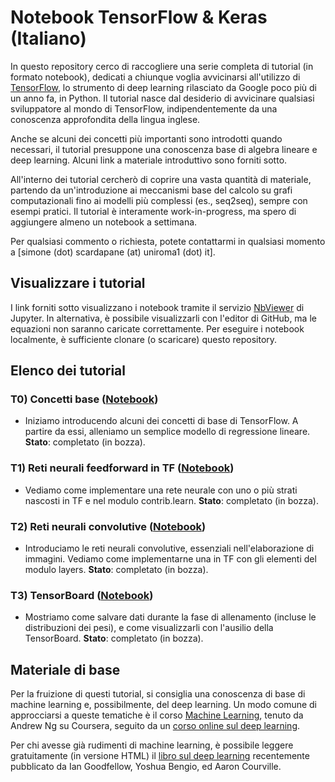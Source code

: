 # Notebook TensorFlow & Keras (Italiano)

In questo repository cerco di raccogliere una serie completa di tutorial (in formato notebook), dedicati a chiunque voglia avvicinarsi all'utilizzo di [TensorFlow](https://www.tensorflow.org/), lo strumento di deep learning rilasciato da Google poco più di un anno fa, in Python. Il tutorial nasce dal desiderio di avvicinare qualsiasi sviluppatore al mondo di TensorFlow, indipendentemente da una conoscenza approfondita della lingua inglese.

Anche se alcuni dei concetti più importanti sono introdotti quando necessari, il tutorial presuppone una conoscenza base di algebra lineare e deep learning. Alcuni link a materiale introduttivo sono forniti sotto.

All'interno dei tutorial cercherò di coprire una vasta quantità di materiale, partendo da un'introduzione ai meccanismi base del calcolo su grafi computazionali fino ai modelli più complessi (es., seq2seq), sempre con esempi pratici. Il tutorial è interamente work-in-progress, ma spero di aggiungere almeno un notebook a settimana.

Per qualsiasi commento o richiesta, potete contattarmi in qualsiasi momento a [simone (dot) scardapane (at) uniroma1 (dot) it].

## Visualizzare i tutorial
I link forniti sotto visualizzano i notebook tramite il servizio [NbViewer](https://nbviewer.jupyter.org/) di Jupyter. In alternativa, è possibile visualizzarli con l'editor di GitHub, ma le equazioni non saranno caricate correttamente. Per eseguire i notebook localmente, è sufficiente clonare (o scaricare) questo repository.

## Elenco dei tutorial

### T0) Concetti base ([Notebook](https://nbviewer.jupyter.org/github/ispamm/tensorflow-tutorial/blob/master/0-Concetti-base.ipynb))
  + Iniziamo introducendo alcuni dei concetti di base di TensorFlow. A partire da essi, alleniamo un semplice modello di regressione    lineare.
  **Stato**: completato (in bozza).

### T1) Reti neurali feedforward in TF ([Notebook](https://nbviewer.jupyter.org/github/ispamm/tensorflow-tutorial/blob/master/1-Reti-neurali-feedforward.ipynb))
  + Vediamo come implementare una rete neurale con uno o più strati nascosti in TF e nel modulo contrib.learn.
  **Stato**: completato (in bozza).
  
### T2) Reti neurali convolutive ([Notebook](https://nbviewer.jupyter.org/github/ispamm/tensorflow-tutorial/blob/master/2-Reti-neurali-convolutive.ipynb))
  + Introduciamo le reti neurali convolutive, essenziali nell'elaborazione di immagini. Vediamo come implementarne una in TF con gli elementi del modulo layers. **Stato**: completato (in bozza).
  
### T3) TensorBoard ([Notebook](https://nbviewer.jupyter.org/github/ispamm/tensorflow-tutorial/blob/master/3-TensorBoard.ipynb))
  + Mostriamo come salvare dati durante la fase di allenamento (incluse le distribuzioni dei pesi), e come visualizzarli con l'ausilio della TensorBoard. **Stato**: completato (in bozza).

## Materiale di base
Per la fruizione di questi tutorial, si consiglia una conoscenza di base di machine learning e, possibilmente, del deep learning. Un modo comune di approcciarsi a queste tematiche è il corso [Machine Learning](https://www.coursera.org/learn/machine-learning), tenuto da Andrew Ng su Coursera, seguito da un [corso online sul deep learning](https://www.udacity.com/course/deep-learning--ud730).

Per chi avesse già rudimenti di machine learning, è possibile leggere gratuitamente (in versione HTML) il [libro sul deep learning](http://www.deeplearningbook.org/) recentemente pubblicato da Ian Goodfellow, Yoshua Bengio, ed Aaron Courville.
